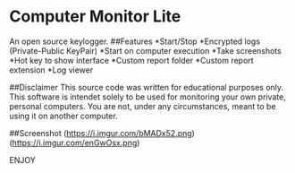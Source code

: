 # Computer Monitor Lite
An open source keylogger.
##Features
*Start/Stop
*Encrypted logs (Private-Public KeyPair)
*Start on computer execution
*Take screenshots
*Hot key to show interface
*Custom report folder
*Custom report extension
*Log viewer

##Disclaimer
This source code was written for educational purposes only. 
This software is intendet solely to be used for monitoring your own private, personal computers. You are not, under any circumstances, meant to be using it on another computer.

##Screenshot
(https://i.imgur.com/bMADx52.png)
(https://i.imgur.com/enGwOsx.png)

ENJOY

